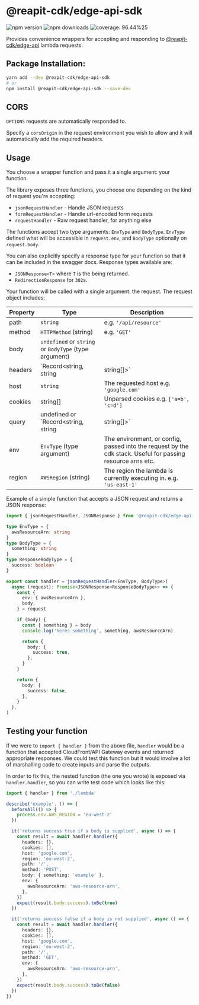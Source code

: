 # @reapit-cdk/edge-api-sdk


![npm version](https://img.shields.io/npm/v/@reapit-cdk/edge-api-sdk)
![npm downloads](https://img.shields.io/npm/dm/@reapit-cdk/edge-api-sdk)
![coverage: 96.44%25](https://img.shields.io/badge/coverage-96.44%25-green)

Provides convenience wrappers for accepting and responding to [@reapit-cdk/edge-api]('../../constructs/edge-api/readme.md') lambda requests.

## Package Installation:

```sh
yarn add --dev @reapit-cdk/edge-api-sdk
# or
npm install @reapit-cdk/edge-api-sdk --save-dev
```


## CORS
`OPTIONS` requests are automatically responded to.

Specify a `corsOrigin` in the request environment you wish to allow and it will automatically add the required headers.

## Usage
You choose a wrapper function and pass it a single argument: your function.

The library exposes three functions, you choose one depending on the kind of request you're accepting:

* `jsonRequestHandler` - Handle JSON requests
* `formRequestHandler` - Handle url-encoded form requests
* `requestHandler` - Raw request handler, for anything else

The functions accept two type arguments: `EnvType` and `BodyType`.
`EnvType` defined what will be accessible in `request.env`, and `BodyType` optionally on `request.body`.

You can also explicitly specify a response type for your function so that it can be included in the swagger docs.
Response types available are:
* `JSONResponse<T>` where `T` is the being returned.
* `RedirectionResponse` for `302`s.

Your function will be called with a single argument: the request. The request object includes:

| Property | Type | Description |
| ---- | ---- | ---- |
| path | `string` | e.g. `'/api/resource'` |
| method | `HTTPMethod` (string) | e.g. `'GET'` |
| body | `undefined` or `string` or `BodyType` (type argument) |  |
| headers | `Record<string, string | string[]>` | e.g. `{ host: 'google.com', something: ['a', 'b'] }` |
| host | `string` | The requested host e.g. `'google.com'` |
| cookies | string[] | Unparsed cookies e.g. `['a=b', 'c=d']` |
| query | undefined or `Record<string, string | string[]>` | Parsed querystring, if present on the request. e.g. `{ id: '123', something: ['a', 'b'] }` |
| env | `EnvType` (type argument) | The environment, or config, passed into the request by the cdk stack. Useful for passing resource arns etc. |
| region | `AWSRegion` (string) | The region the lambda is currently executing in. e.g. `'us-east-1'` |

Example of a simple function that accepts a JSON request and returns a JSON response:
```ts
import { jsonRequestHandler, JSONResponse } from '@reapit-cdk/edge-api-sdk'

type EnvType = {
  awsResourceArn: string
}
type BodyType = {
  something: string
}
type ResponseBodyType = {
  success: boolean
}

export const handler = jsonRequestHandler<EnvType, BodyType>(
  async (request): Promise<JSONResponse<ResponseBodyType>> => {
    const {
      env: { awsResourceArn },
      body,
    } = request

    if (body) {
      const { something } = body
      console.log('heres something', something, awsResourceArn)

      return {
        body: {
          success: true,
        },
      }
    }

    return {
      body: {
        success: false,
      },
    }
  },
)
```

## Testing your function

If we were to `import { handler }` from the above file, `handler` would be a function that accepted CloudFront/API Gateway events and returned appropriate responses. We could test this function but it would involve a lot of marshalling code to create inputs and parse the outputs.

In order to fix this, the nested function (the one you wrote) is exposed via `handler.handler`, so you can write test code which looks like this:
```ts
import { handler } from './lambda'

describe('example', () => {
  beforeAll(() => {
    process.env.AWS_REGION = 'eu-west-2'
  })

  it('returns success true if a body is supplied', async () => {
    const result = await handler.handler({
      headers: {},
      cookies: [],
      host: 'google.com',
      region: 'eu-west-2',
      path: '/',
      method: 'POST',
      body: { something: 'example' },
      env: {
        awsResourceArn: 'aws-resource-arn',
      },
    })
    expect(result.body.success).toBe(true)
  })

  it('returns success false if a body is not supplied', async () => {
    const result = await handler.handler({
      headers: {},
      cookies: [],
      host: 'google.com',
      region: 'eu-west-2',
      path: '/',
      method: 'GET',
      env: {
        awsResourceArn: 'aws-resource-arn',
      },
    })
    expect(result.body.success).toBe(false)
  })
})

```